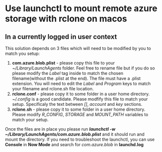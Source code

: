 # Use launchctl to mount remote azure storage with rclone on macos
## In a currently logged in user context

This solution depends on 3 files which will need to be modified by you to match you setup: 

1. **com.azure.blob.plist** - please copy this file to your *~/Library/LaunchAgents* folder. Feel free to rename file but if you do so please modify the *Label* tag inside to match the chosen filename(without the .plist at the end). The file must have a .plist extension. You will need to edit the *Label* and *Program* keys to match your filename and rclone.sh file location.
2. **rclone.conf** - please copy it to some folder in a user home directory. *~/.config* is a good candidate. Please modfify this file to match your setup. Specificaly the text between *[]*, *account* and *key* sections. 
3. **rclone.sh** - please copy it to some folder in a user home directory. Please modify *R_CONFIG*, *STORAGE* and *MOUNT_PATH* variables to match your setup. 

Once the files are in place you please run ***launchctl -w ~/Library/LaunchAgents/com.azure.blob.plist*** and it should run and mount the directory. 
If you need to troubleshoot the launchctl, you can use **Console** in **Now Mode** and search for *com.azure.blob* in **launchd.log**


